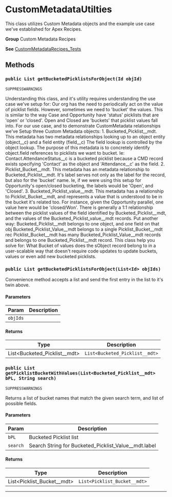 # CustomMetadataUtilties

This class utilizes Custom Metadata objects and the example
use case we've established for Apex Recipes.


**Group** Custom Metadata Recipes


**See** [CustomMetadataRecipes_Tests](CustomMetadataRecipes_Tests)

## Methods
### `public List getBucketedPicklistsForObject(Id objId)`

`SUPPRESSWARNINGS`

Understanding this class, and it's utility requires understanding the use case we've setup for: Our org has the need to periodically act on the value of picklist fields. However, sometimes we need to 'bucket' the values. This is similar to the way Case and Opportunity have 'status' picklists that are 'open' or 'closed'. Open and Closed are 'buckets' that picklist values fall into. For our use case, and to demonstrate CustomMetadata relationships we've Setup three Custom Metadata objects: 1. Bucketed_Picklist__mdt. This metadata has two metadata relationships looking up to an object entity (object__c) and a field entity (field__c) The field lookup is controlled by the object lookup. The purpose of this metadata is to concretely identify object.field references to picklists we want to bucket. Ie: Contact.AttendanceStatus__c is a bucketed picklist because a CMD record exists specifying 'Contact' as the object and 'Attendance__c' as the field. 2. Picklist_Bucket__mdt. This metadata has an metadata relationship to Bucketed_Picklist__mdt. It's label serves not only as the label for the record, but also for the 'bucket' name. Ie, if we were using this setup for Opportunity's open/closed bucketing, the labels would be 'Open', and 'Closed'. 3. Bucketed_Picklist_value__mdt. This metadata has a relationship to Picklist_Bucket__mdt, and represents a value that is understood to be in the bucket it's related too. For instance, given the Opportunity parallel, one value here would be 'closed/Won'. There is generally a 1:1 relationship between the picklist values of the field identified by Bucketed_Picklist__mdt, and the values of the Bucketed_Picklist_value__mdt records. Put another way: Bucketed_Picklist__mdt belongs to one object, and one field on that obj Bucketed_Picklist_Value__mdt belongs to a single Picklist_Bucket__mdt rec Picklist_Bucket__mdt has many Bucketed_Picklist_Value__mdt records and belongs to one Bucketed_Picklist__mdt record. This class help you solve for: What Bucket of values does the sObject record belong to in a user-scalable way that doesn't require code updates to update buckets, values or even add new bucketed picklists.

### `public List getBucketedPicklistsForObject(List<Id> objIds)`

Convenience method accepts a list and send the first entry in the list to it's twin above.

#### Parameters

|Param|Description|
|---|---|
|`objIds`||

#### Returns

|Type|Description|
|---|---|
|List<Bucketed_Picklist__mdt>|`List<Bucketed_Picklist__mdt>`|

### `public List getPicklistBucketWithValues(List<Bucketed_Picklist__mdt> bPL, String search)`

`SUPPRESSWARNINGS`

Returns a list of bucket names that match the given search term, and list of possible fields.

#### Parameters

|Param|Description|
|---|---|
|`bPL`|Bucketed Picklist list|
|`search`|Search String for Bucketed_Picklist_Value__mdt.label|

#### Returns

|Type|Description|
|---|---|
|List<Picklist_Bucket__mdt>|`List<Picklist_Bucket__mdt>`|

---

